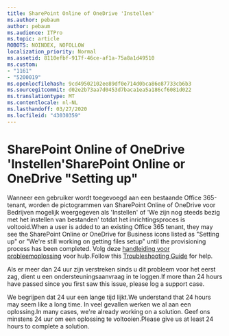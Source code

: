 ```yaml
---
title: SharePoint Online of OneDrive 'Instellen'
ms.author: pebaum
author: pebaum
ms.audience: ITPro
ms.topic: article
ROBOTS: NOINDEX, NOFOLLOW
localization_priority: Normal
ms.assetid: 8110efbf-917f-46ce-af1a-75a8a1d49510
ms.custom:
- "1161"
- "5200019"
ms.openlocfilehash: 9cd49502102ee89df0e714d0bca86e87733cb6b3
ms.sourcegitcommit: d02e2b73aa7d0453d7baca1ea5a186cf6081d022
ms.translationtype: MT
ms.contentlocale: nl-NL
ms.lasthandoff: 03/27/2020
ms.locfileid: "43030359"
---
```

# <a name="sharepoint-online-or-onedrive-setting-up"></a><span data-ttu-id="267f5-102">SharePoint Online of OneDrive 'Instellen'</span><span class="sxs-lookup"><span data-stu-id="267f5-102">SharePoint Online or OneDrive "Setting up"</span></span>

<span data-ttu-id="267f5-103">Wanneer een gebruiker wordt toegevoegd aan een bestaande Office 365-tenant, worden de pictogrammen van SharePoint Online of OneDrive voor Bedrijven mogelijk weergegeven als 'Instellen' of 'We zijn nog steeds bezig met het instellen van bestanden' totdat het inrichtingsproces is voltooid.</span><span class="sxs-lookup"><span data-stu-id="267f5-103">When a user is added to an existing Office 365 tenant, they may see the SharePoint Online or OneDrive for Business icons listed as "Setting up" or "We're still working on getting files setup" until the provisioning process has been completed.</span></span> <span data-ttu-id="267f5-104">Volg deze [handleiding voor probleemoplossing](https://docs.microsoft.com/sharepoint/support/sites/troubleshooting-guide-for-sites-stopped-at-provisioning) voor hulp.</span><span class="sxs-lookup"><span data-stu-id="267f5-104">Follow this [Troubleshooting Guide](https://docs.microsoft.com/sharepoint/support/sites/troubleshooting-guide-for-sites-stopped-at-provisioning) for help.</span></span>

<span data-ttu-id="267f5-105">Als er meer dan 24 uur zijn verstreken sinds u dit probleem voor het eerst zag, dient u een ondersteuningsaanvraag in te loggen.</span><span class="sxs-lookup"><span data-stu-id="267f5-105">If more than 24 hours have passed since you first saw this issue, please log a support case.</span></span>

<span data-ttu-id="267f5-106">We begrijpen dat 24 uur een lange tijd lijkt.</span><span class="sxs-lookup"><span data-stu-id="267f5-106">We understand that 24 hours may seem like a long time.</span></span> <span data-ttu-id="267f5-107">In veel gevallen werken we al aan een oplossing.</span><span class="sxs-lookup"><span data-stu-id="267f5-107">In many cases, we're already working on a solution.</span></span> <span data-ttu-id="267f5-108">Geef ons minstens 24 uur om een oplossing te voltooien.</span><span class="sxs-lookup"><span data-stu-id="267f5-108">Please give us at least 24 hours to complete a solution.</span></span>
